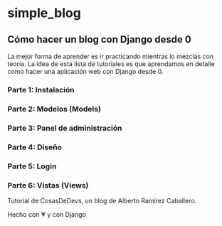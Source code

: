 # simple_blog

## Cómo hacer un blog con Django desde 0

La mejor forma de aprender es ir practicando mientras lo mezclas con teoría. La idea de esta lista de tutoriales es que aprendamos en detalle como hacer una aplicación web con Django desde 0. 
### Parte 1: Instalación
### Parte 2: Modelos (Models)
### Parte 3: Panel de administración
### Parte 4: Diseño
### Parte 5: Login
### Parte 6: Vistas (Views)

Tutorial de CosasDeDevs, un blog de Alberto Ramírez Caballero. 

Hecho con 💗 y con Django
